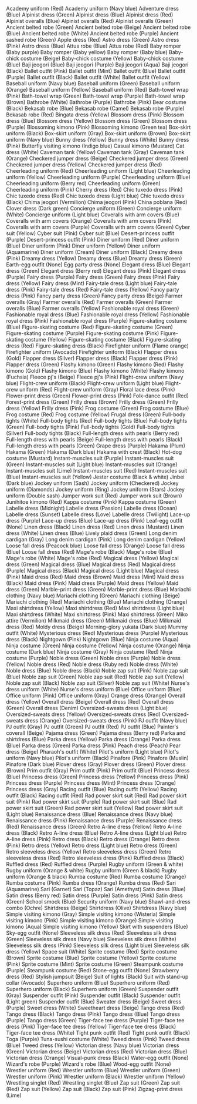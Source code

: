 Academy uniform (Red)
Academy uniform (Navy blue)
Adventure dress (Blue)
Alpinist dress (Green)
Alpinist dress (Blue)
Alpinist dress (Red)
Alpinist overalls (Blue)
Alpinist overalls (Red)
Alpinist overalls (Green)
Ancient belted robe (Green)
Ancient belted robe (Beige)
Ancient belted robe (Blue)
Ancient belted robe (White)
Ancient belted robe (Purple)
Ancient sashed robe (Green)
Apple dress (Red)
Astro dress (Green)
Astro dress (Pink)
Astro dress (Blue)
Attus robe (Blue)
Attus robe (Red)
Baby romper (Baby purple)
Baby romper (Baby yellow)
Baby romper (Baby blue)
Baby-chick costume (Beige)
Baby-chick costume (Yellow)
Baby-chick costume (Blue)
Baji jeogori (Blue)
Baji jeogori (Purple)
Baji jeogori (Aqua)
Baji jeogori (Black)
Ballet outfit (Pink)
Ballet outfit (Mint)
Ballet outfit (Blue)
Ballet outfit (Purple)
Ballet outfit (Black)
Ballet outfit (White)
Ballet outfit (Yellow)
Baseball uniform (Navy blue)
Baseball uniform (Green)
Baseball uniform (Orange)
Baseball uniform (Yellow)
Baseball uniform (Red)
Bath-towel wrap (Pink)
Bath-towel wrap (Green)
Bath-towel wrap (Purple)
Bath-towel wrap (Brown)
Bathrobe (White)
Bathrobe (Purple)
Bathrobe (Pink)
Bear costume (Black)
Bekasab robe (Blue)
Bekasab robe (Camel)
Bekasab robe (Purple)
Bekasab robe (Red)
Bingata dress (Yellow)
Blossom dress (Pink)
Blossom dress (Blue)
Blossom dress (Yellow)
Blossom dress (Green)
Blossom dress (Purple)
Blossoming kimono (Pink)
Blossoming kimono (Green tea)
Box-skirt uniform (Black)
Box-skirt uniform (Gray)
Box-skirt uniform (Brown)
Box-skirt uniform (Navy blue)
Bunny dress (Yellow)
Bunny dress (White)
Bunny dress (Pink)
Butterfly visiting kimono (Indigo blue)
Casual kimono (Mustard)
Cat dress (White)
Caveman tank (Yellow)
Caveman tank (Gray)
Caveman tank (Orange)
Checkered jumper dress (Beige)
Checkered jumper dress (Green)
Checkered jumper dress (Yellow)
Checkered jumper dress (Red)
Cheerleading uniform (Red)
Cheerleading uniform (Light blue)
Cheerleading uniform (Yellow)
Cheerleading uniform (Purple)
Cheerleading uniform (Blue)
Cheerleading uniform (Berry red)
Cheerleading uniform (Green)
Cheerleading uniform (Pink)
Cherry dress (Red)
Chic tuxedo dress (Pink)
Chic tuxedo dress (Red)
Chic tuxedo dress (Light blue)
Chic tuxedo dress (Black)
Chima jeogori (Vermilion)
Chima jeogori (Pink)
China poblana (Red)
Clover dress (Dark green)
Concierge uniform (Green)
Concierge uniform (White)
Concierge uniform (Light blue)
Coveralls with arm covers (Blue)
Coveralls with arm covers (Orange)
Coveralls with arm covers (Pink)
Coveralls with arm covers (Purple)
Coveralls with arm covers (Green)
Cyber suit (Yellow)
Cyber suit (Pink)
Cyber suit (Blue)
Desert-princess outfit (Purple)
Desert-princess outfit (Pink)
Diner uniform (Red)
Diner uniform (Blue)
Diner uniform (Pink)
Diner uniform (Yellow)
Diner uniform (Aquamarine)
Diner uniform (Cream)
Diner uniform (Black)
Dreamy dress (Pink)
Dreamy dress (Yellow)
Dreamy dress (Blue)
Dreamy dress (Green)
Earth-egg outfit (None)
Egg party dress (None)
Elegant dress (Blue)
Elegant dress (Green)
Elegant dress (Berry red)
Elegant dress (Pink)
Elegant dress (Purple)
Fairy dress (Purple)
Fairy dress (Green)
Fairy dress (Pink)
Fairy dress (Yellow)
Fairy dress (Mint)
Fairy-tale dress (Light blue)
Fairy-tale dress (Pink)
Fairy-tale dress (Red)
Fairy-tale dress (Yellow)
Fancy party dress (Pink)
Fancy party dress (Green)
Fancy party dress (Beige)
Farmer overalls (Gray)
Farmer overalls (Red)
Farmer overalls (Green)
Farmer overalls (Blue)
Farmer overalls (Yellow)
Fashionable royal dress (Green)
Fashionable royal dress (Blue)
Fashionable royal dress (Yellow)
Fashionable royal dress (Pink)
Fashionable royal dress (Purple)
Figure-skating costume (Blue)
Figure-skating costume (Red)
Figure-skating costume (Green)
Figure-skating costume (Purple)
Figure-skating costume (Pink)
Figure-skating costume (Yellow)
Figure-skating costume (Black)
Figure-skating dress (Red)
Figure-skating dress (Black)
Firefighter uniform (Flame orange)
Firefighter uniform (Avocado)
Firefighter uniform (Black)
Flapper dress (Gold)
Flapper dress (Silver)
Flapper dress (Black)
Flapper dress (Pink)
Flapper dress (Green)
Flashy kimono (Green)
Flashy kimono (Red)
Flashy kimono (Gold)
Flashy kimono (Blue)
Flashy kimono (White)
Flashy kimono (Fuchsia)
Fleece pj's (Beige)
Fleece pj's (Pink)
Flight-crew uniform (Navy blue)
Flight-crew uniform (Black)
Flight-crew uniform (Light blue)
Flight-crew uniform (Red)
Flight-crew uniform (Gray)
Floral lace dress (Pink)
Flower-print dress (Green)
Flower-print dress (Pink)
Folk-dance outfit (Red)
Forest-print dress (Green)
Frilly dress (Brown)
Frilly dress (Green)
Frilly dress (Yellow)
Frilly dress (Pink)
Frog costume (Green)
Frog costume (Blue)
Frog costume (Red)
Frog costume (Yellow)
Frugal dress (Green)
Full-body tights (White)
Full-body tights (Red)
Full-body tights (Blue)
Full-body tights (Green)
Full-body tights (Pink)
Full-body tights (Gold)
Full-body tights (Silver)
Full-body tights (Black)
Full-length dress with pearls (Berry red)
Full-length dress with pearls (Beige)
Full-length dress with pearls (Black)
Full-length dress with pearls (Green)
Grape dress (Purple)
Hakama (Plum)
Hakama (Green)
Hakama (Dark blue)
Hakama with crest (Black)
Hot-dog costume (Mustard)
Instant-muscles suit (Purple)
Instant-muscles suit (Green)
Instant-muscles suit (Light blue)
Instant-muscles suit (Orange)
Instant-muscles suit (Lime)
Instant-muscles suit (Red)
Instant-muscles suit (Blue)
Instant-muscles suit (Yellow)
Jester costume (Black & white)
Jinbei (Dark blue)
Jockey uniform (Sash)
Jockey uniform (Checkered)
Jockey uniform (Diamonds)
Jockey uniform (Ring)
Jockey uniform (Stars)
Jockey uniform (Double sash)
Jumper work suit (Red)
Jumper work suit (Brown)
Junihitoe kimono (Red)
Kappa costume (Pink)
Kappa costume (Green)
Labelle dress (Midnight)
Labelle dress (Passion)
Labelle dress (Ocean)
Labelle dress (Sunset)
Labelle dress (Love)
Labelle dress (Twilight)
Lace-up dress (Purple)
Lace-up dress (Blue)
Lace-up dress (Pink)
Leaf-egg outfit (None)
Linen dress (Black)
Linen dress (Red)
Linen dress (Mustard)
Linen dress (White)
Linen dress (Blue)
Lively plaid dress (Green)
Long denim cardigan (Gray)
Long denim cardigan (Pink)
Long denim cardigan (Yellow)
Loose fall dress (Peacock blue)
Loose fall dress (Orange)
Loose fall dress (Blue)
Loose fall dress (Red)
Mage's robe (Black)
Mage's robe (Blue)
Mage's robe (White)
Mage's robe (Red)
Magical dress (Yellow)
Magical dress (Green)
Magical dress (Blue)
Magical dress (Red)
Magical dress (Purple)
Magical dress (Black)
Magical dress (Light blue)
Magical dress (Pink)
Maid dress (Red)
Maid dress (Brown)
Maid dress (Mint)
Maid dress (Black)
Maid dress (Pink)
Maid dress (Purple)
Maid dress (Yellow)
Maid dress (Green)
Marble-print dress (Green)
Marble-print dress (Blue)
Mariachi clothing (Navy blue)
Mariachi clothing (Green)
Mariachi clothing (Beige)
Mariachi clothing (Red)
Mariachi clothing (Blue)
Mariachi clothing (Orange)
Maxi shirtdress (Yellow)
Maxi shirtdress (Red)
Maxi shirtdress (Light blue)
Maxi shirtdress (White)
Maxi shirtdress (Pink)
Maxi shirtdress (Green)
Miko attire (Vermilion)
Milkmaid dress (Green)
Milkmaid dress (Blue)
Milkmaid dress (Red)
Moldy dress (Beige)
Morning-glory yukata (Dark blue)
Mummy outfit (White)
Mysterious dress (Red)
Mysterious dress (Purple)
Mysterious dress (Black)
Nightgown (Pink)
Nightgown (Blue)
Ninja costume (Aqua)
Ninja costume (Green)
Ninja costume (Yellow)
Ninja costume (Orange)
Ninja costume (Dark blue)
Ninja costume (Gray)
Ninja costume (Red)
Ninja costume (Purple)
Noble dress (Green)
Noble dress (Purple)
Noble dress (Yellow)
Noble dress (Red)
Noble dress (Ruby red)
Noble dress (White)
Noble dress (Blue)
Noble dress (Black)
Noble zap suit (Pink)
Noble zap suit (Blue)
Noble zap suit (Green)
Noble zap suit (Red)
Noble zap suit (Yellow)
Noble zap suit (Black)
Noble zap suit (Silver)
Noble zap suit (White)
Nurse's dress uniform (White)
Nurse's dress uniform (Blue)
Office uniform (Blue)
Office uniform (Pink)
Office uniform (Gray)
Orange dress (Orange)
Overall dress (Yellow)
Overall dress (Beige)
Overall dress (Red)
Overall dress (Green)
Overall dress (Denim)
Oversized-sweats dress (Light blue)
Oversized-sweats dress (Yellow)
Oversized-sweats dress (Red)
Oversized-sweats dress (Orange)
Oversized-sweats dress (Pink)
PJ outfit (Navy blue)
PJ outfit (Gray)
PJ outfit (Green)
PJ outfit (Red)
PJ outfit (Blue)
Painter's coverall (Beige)
Pajama dress (Green)
Pajama dress (Berry red)
Parka and shirtdress (Blue)
Parka dress (Yellow)
Parka dress (Orange)
Parka dress (Blue)
Parka dress (Green)
Parka dress (Pink)
Peach dress (Peach)
Pear dress (Beige)
Pharaoh's outfit (White)
Pilot's uniform (Light blue)
Pilot's uniform (Navy blue)
Pilot's uniform (Black)
Pinafore (Pink)
Pinafore (Muslin)
Pinafore (Dark blue)
Plover dress (Gray)
Plover dress (Green)
Plover dress (Brown)
Prim outfit (Gray)
Prim outfit (Pink)
Prim outfit (Blue)
Princess dress (Blue)
Princess dress (Green)
Princess dress (Yellow)
Princess dress (Pink)
Princess dress (Purple)
Princess dress (Mint)
Princess dress (Orange)
Princess dress (Gray)
Racing outfit (Blue)
Racing outfit (Yellow)
Racing outfit (Black)
Racing outfit (Red)
Rad power skirt suit (Red)
Rad power skirt suit (Pink)
Rad power skirt suit (Purple)
Rad power skirt suit (Blue)
Rad power skirt suit (Green)
Rad power skirt suit (Yellow)
Rad power skirt suit (Light blue)
Renaissance dress (Blue)
Renaissance dress (Navy blue)
Renaissance dress (Pink)
Renaissance dress (Purple)
Renaissance dress (Red)
Renaissance dress (Green)
Retro A-line dress (Yellow)
Retro A-line dress (Black)
Retro A-line dress (Blue)
Retro A-line dress (Light blue)
Retro A-line dress (Pink)
Retro dress (Black)
Retro dress (Orange)
Retro dress (Pink)
Retro dress (Yellow)
Retro dress (Light blue)
Retro dress (Green)
Retro sleeveless dress (Yellow)
Retro sleeveless dress (Green)
Retro sleeveless dress (Red)
Retro sleeveless dress (Pink)
Ruffled dress (Black)
Ruffled dress (Red)
Ruffled dress (Purple)
Rugby uniform (Green & white)
Rugby uniform (Orange & white)
Rugby uniform (Green & black)
Rugby uniform (Orange & black)
Rumba costume (Red)
Rumba costume (Orange)
Rumba costume (Pink)
Rumba dress (Orange)
Rumba dress (Red)
Sari (Aquamarine)
Sari (Garnet)
Sari (Topaz)
Sari (Amethyst)
Satin dress (Blue)
Satin dress (Berry red)
Satin dress (Purple)
Satin dress (Pink)
Satin dress (Green)
School smock (Blue)
Security uniform (Navy blue)
Shawl-and-dress combo (Ochre)
Shirtdress (Beige)
Shirtdress (Olive)
Shirtdress (Navy blue)
Simple visiting kimono (Gray)
Simple visiting kimono (Wisteria)
Simple visiting kimono (Pink)
Simple visiting kimono (Orange)
Simple visiting kimono (Aqua)
Simple visiting kimono (Yellow)
Skirt with suspenders (Blue)
Sky-egg outfit (None)
Sleeveless silk dress (Red)
Sleeveless silk dress (Green)
Sleeveless silk dress (Navy blue)
Sleeveless silk dress (White)
Sleeveless silk dress (Pink)
Sleeveless silk dress (Light blue)
Sleeveless silk dress (Yellow)
Space suit (White)
Sprite costume (Red)
Sprite costume (Brown)
Sprite costume (Blue)
Sprite costume (Yellow)
Sprite costume (Pink)
Sprite costume (Mint)
Sprite costume (Green)
Steampunk costume (Purple)
Steampunk costume (Red)
Stone-egg outfit (None)
Strawberry dress (Red)
Stylish jumpsuit (Beige)
Suit of lights (Black)
Suit with stand-up collar (Avocado)
Superhero uniform (Blue)
Superhero uniform (Red)
Superhero uniform (Black)
Superhero uniform (Green)
Suspender outfit (Gray)
Suspender outfit (Pink)
Suspender outfit (Black)
Suspender outfit (Light green)
Suspender outfit (Blue)
Sweater dress (Beige)
Sweet dress (Purple)
Sweet dress (White)
Sweetheart dress (Beige)
Tango dress (Red)
Tango dress (Black)
Tango dress (Pink)
Tango dress (Blue)
Tango dress (Purple)
Tango dress (Green)
Tiger-face tee dress (Purple)
Tiger-face tee dress (Pink)
Tiger-face tee dress (Yellow)
Tiger-face tee dress (Black)
Tiger-face tee dress (White)
Tight punk outfit (Red)
Tight punk outfit (Black)
Toga (Purple)
Tuna-sushi costume (White)
Tweed dress (Pink)
Tweed dress (Blue)
Tweed dress (Yellow)
Victorian dress (Navy blue)
Victorian dress (Green)
Victorian dress (Beige)
Victorian dress (Red)
Victorian dress (Blue)
Victorian dress (Orange)
Visual-punk dress (Black)
Water-egg outfit (None)
Wizard's robe (Purple)
Wizard's robe (Blue)
Wood-egg outfit (None)
Wrestler uniform (Red)
Wrestler uniform (Blue)
Wrestler uniform (Green)
Wrestler uniform (Pink)
Wrestler uniform (Black)
Wrestler uniform (Yellow)
Wrestling singlet (Red)
Wrestling singlet (Blue)
Zap suit (Green)
Zap suit (Red)
Zap suit (Yellow)
Zap suit (Black)
Zap suit (Pink)
Zigzag-print dress (Lime)
